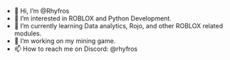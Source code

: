- 👋 Hi, I’m @Rhyfros
- 👀 I’m interested in ROBLOX and Python Development.
- 🌱 I’m currently learning Data analytics, Rojo, and other ROBLOX related modules.
- 💞️ I’m working on my mining game.
- 📫 How to reach me on Discord: @rhyfros

<!---
Rhyfros/Rhyfros is a ✨ special ✨ repository because its `README.md` (this file) appears on your GitHub profile.
You can click the Preview link to take a look at your changes.
--->
